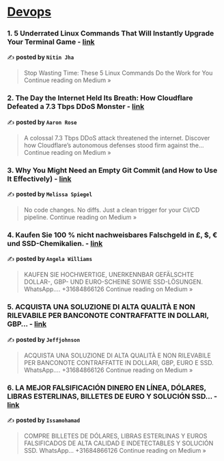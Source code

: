 
<h1><a href=https://medium.com/tag/devops/recommended target="_blank" rel="noopener noreferrer">Devops</a></h1>
<h3>1. 5 Underrated Linux Commands That Will Instantly Upgrade Your Terminal Game - <a href="https://medium.com/@nitinjhaofficial/5-underrated-linux-commands-that-will-instantly-upgrade-your-terminal-game-0521b9e97408?source=rss------devops-5" target="_blank" rel="noopener noreferrer">link</a></h3>

✍️ **posted by `Nitin Jha`**

<blockquote>Stop Wasting Time: These 5 Linux Commands Do the Work for You
Continue reading on Medium »</blockquote>

<h3>2. The Day the Internet Held Its Breath: How Cloudflare Defeated a 7.3 Tbps DDoS Monster - <a href="https://medium.com/@aaron.rose.tx/the-day-the-internet-held-its-breath-how-cloudflare-defeated-a-7-3-tbps-ddos-monster-b25318b27c70?source=rss------devops-5" target="_blank" rel="noopener noreferrer">link</a></h3>

✍️ **posted by `Aaron Rose`**

<blockquote>A colossal 7.3 Tbps DDoS attack threatened the internet. Discover how Cloudflare’s autonomous defenses stood firm against the…
Continue reading on Medium »</blockquote>

<h3>3. Why You Might Need an Empty Git Commit (and How to Use It Effectively) - <a href="https://medium.com/@melissarspiegel/why-you-might-need-an-empty-git-commit-and-how-to-use-it-effectively-44059629ffeb?source=rss------devops-5" target="_blank" rel="noopener noreferrer">link</a></h3>

✍️ **posted by `Melissa Spiegel`**

<blockquote>No code changes. No diffs. Just a clean trigger for your CI/CD pipeline.
Continue reading on Medium »</blockquote>

<h3>4. Kaufen Sie 100 % nicht nachweisbares Falschgeld in £, $, € und SSD-Chemikalien. - <a href="https://medium.com/@angela.williams3703/kaufen-sie-100-nicht-nachweisbares-falschgeld-in-und-ssd-chemikalien-6084b1031878?source=rss------devops-5" target="_blank" rel="noopener noreferrer">link</a></h3>

✍️ **posted by `Angela Williams`**

<blockquote>KAUFEN SIE HOCHWERTIGE, UNERKENNBAR GEFÄLSCHTE DOLLAR-, GBP- UND EURO-SCHEINE SOWIE SSD-LÖSUNGEN. WhatsApp…. +31684866126
Continue reading on Medium »</blockquote>

<h3>5. ACQUISTA UNA SOLUZIONE DI ALTA QUALITÀ E NON RILEVABILE PER BANCONOTE CONTRAFFATTE IN DOLLARI, GBP… - <a href="https://medium.com/@jeffjohnson113703/acquista-una-soluzione-di-alta-qualit%C3%A0-e-non-rilevabile-per-banconote-contraffatte-in-dollari-gbp-3d067ee87bd2?source=rss------devops-5" target="_blank" rel="noopener noreferrer">link</a></h3>

✍️ **posted by `Jeffjohnson`**

<blockquote>ACQUISTA UNA SOLUZIONE DI ALTA QUALITÀ E NON RILEVABILE PER BANCONOTE CONTRAFFATTE IN DOLLARI, GBP, EURO E SSD. WhatsApp…. +31684866126
Continue reading on Medium »</blockquote>

<h3>6. LA MEJOR FALSIFICACIÓN DINERO EN LÍNEA, DÓLARES, LIBRAS ESTERLINAS, BILLETES DE EURO Y SOLUCIÓN SSD… - <a href="https://medium.com/@issamohamad236/la-mejor-falsificaci%C3%B3n-dinero-en-l%C3%ADnea-d%C3%B3lares-libras-esterlinas-billetes-de-euro-y-soluci%C3%B3n-ssd-b35e04068132?source=rss------devops-5" target="_blank" rel="noopener noreferrer">link</a></h3>

✍️ **posted by `Issamohamad`**

<blockquote>COMPRE BILLETES DE DÓLARES, LIBRAS ESTERLINAS Y EUROS FALSIFICADOS DE ALTA CALIDAD E INDETECTABLES Y SOLUCIÓN SSD. WhatsApp… +31684866126
Continue reading on Medium »</blockquote>

